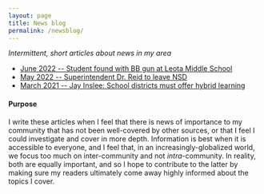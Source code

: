 ```yaml
---
layout: page
title: News blog
permalink: /newsblog/
---
```


*Intermittent, short articles about news in my area*

- [June 2022 -- Student found with BB gun at Leota Middle School](_posts/2022-06-04-Student-Found-With-BB-Gun-At-Leota-Middle-School.md)
- [May 2022 -- Superintendent Dr. Reid to leave NSD](_posts/2022-05-03-Superintendent-Dr-Reid-To-Leave-NSD.md)
- [March 2021 -- Jay Inslee: School districts must offer hybrid learning](_posts/2021-03-12-Jay-Inslee-School-Districts-Must-Offer-Hybrid-Learning.md)

#### Purpose

I write these articles when I feel that there is news of importance to my community that has not been well-covered by other sources, or that I feel I could investigate and cover in more depth. Information is best when it is accessible to everyone, and I feel that, in an increasingly-globalized world, we focus too much on inter-community and not *intra*-community. In reality, both are equally important, and so I hope to contribute to the latter by making sure my readers ultimately come away highly informed about the topics I cover.